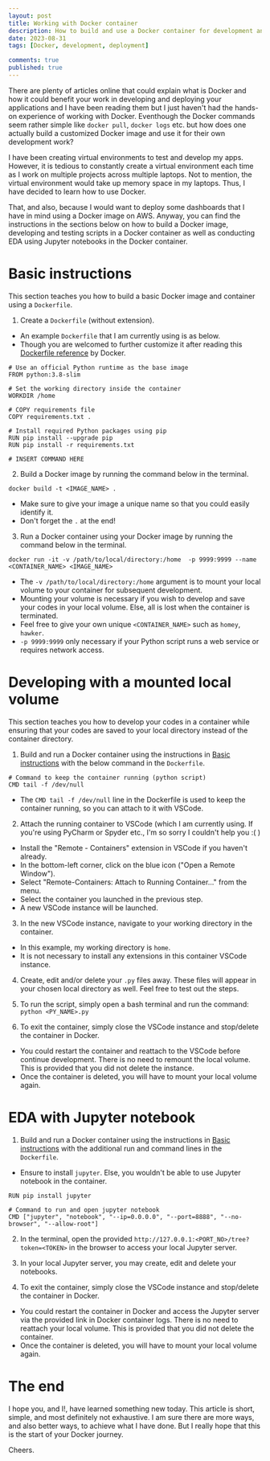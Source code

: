 ```yaml
---
layout: post
title: Working with Docker container
description: How to build and use a Docker container for development and deployment?
date: 2023-08-31
tags: [Docker, development, deployment]

comments: true
published: true
---
```


There are plenty of articles online that could explain what is Docker and how it could benefit your work in developing and deploying your applications and I have been reading them but I just haven't had the hands-on experience of working with Docker. Eventhough the Docker commands seem rather simple like `docker pull`, `docker logs` etc. but how does one actually build a customized Docker image and use it for their own development work? 

I have been creating virtual environments to test and develop my apps. However, it is tedious to constantly create a virtual environment each time as I work on multiple projects across multiple laptops. Not to mention, the virtual environment would take up memory space in my laptops. Thus, I have decided to learn how to use Docker.

That, and also, because I would want to deploy some dashboards that I have in mind using a Docker image on AWS. Anyway, you can find the instructions in the sections below on how to build a Docker image, developing and testing scripts in a Docker container as well as conducting EDA using Jupyter notebooks in the Docker container.


# Basic instructions
This section teaches you how to build a basic Docker image and container using a `Dockerfile`. 

1. Create a `Dockerfile` (without extension). 
* An example `Dockerfile` that I am currently using is as below. 
* Though you are welcomed to further customize it after reading this [Dockerfile reference](https://docs.docker.com/engine/reference/builder/) by Docker.

~~~
# Use an official Python runtime as the base image
FROM python:3.8-slim

# Set the working directory inside the container
WORKDIR /home

# COPY requirements file
COPY requirements.txt .

# Install required Python packages using pip
RUN pip install --upgrade pip
RUN pip install -r requirements.txt 

# INSERT COMMAND HERE
~~~

2. Build a Docker image by running the command below in the terminal.

~~~
docker build -t <IMAGE_NAME> . 
~~~

* Make sure to give your image a unique name so that you could easily identify it.
* Don't forget the `.` at the end!

3. Run a Docker container using your Docker image by running the command below in the terminal.

~~~
docker run -it -v /path/to/local/directory:/home  -p 9999:9999 --name <CONTAINER_NAME> <IMAGE_NAME>
~~~

* The `-v /path/to/local/directory:/home` argument is to mount your local volume to your container for subsequent development.
* Mounting your volume is necessary if you wish to develop and save your codes in your local volume. Else, all is lost when the container is terminated.
* Feel free to give your own unique `<CONTAINER_NAME>` such as `homey`, `hawker`.
* `-p 9999:9999` only necessary if your Python script runs a web service or requires network access.


# Developing with a mounted local volume
This section teaches you how to develop your codes in a container while ensuring that your codes are saved to your local directory instead of the container directory. 

1. Build and run a Docker container using the instructions in [Basic instructions](#basic-instructions) with the below command in the `Dockerfile`.

~~~
# Command to keep the container running (python script)
CMD tail -f /dev/null
~~~

* The `CMD tail -f /dev/null` line in the Dockerfile is used to keep the container running, so you can attach to it with VSCode.

2. Attach the running container to VSCode (which I am currently using. If you're using PyCharm or Spyder etc., I'm so sorry I couldn't help you :( )
* Install the "Remote - Containers" extension in VSCode if you haven't already.
* In the bottom-left corner, click on the blue icon ("Open a Remote Window").
* Select "Remote-Containers: Attach to Running Container..." from the menu.
* Select the container you launched in the previous step.
* A new VSCode instance will be launched.

3. In the new VSCode instance, navigate to your working directory in the container. 
* In this example, my working directory is `home`.
* It is not necessary to install any extensions in this container VSCode instance.

4. Create, edit and/or delete your `.py` files away. These files will appear in your chosen local directory as well. Feel free to test out the steps. 

5. To run the script, simply open a bash terminal and run the command: `python <PY_NAME>.py`

6. To exit the container, simply close the VSCode instance and stop/delete the container in Docker.
* You could restart the container and reattach to the VSCode before continue development. There is no need to remount the local volume. This is provided that you did not delete the instance.
* Once the container is deleted, you will have to mount your local volume again.

# EDA with Jupyter notebook
1. Build and run a Docker container using the instructions in [Basic instructions](#basic-instructions) with the additional run and command lines in the `Dockerfile`.
* Ensure to install `jupyter`. Else, you wouldn't be able to use Jupyter notebook in the container.

~~~
RUN pip install jupyter

# Command to run and open jupyter notebook
CMD ["jupyter", "notebook", "--ip=0.0.0.0", "--port=8888", "--no-browser", "--allow-root"]
~~~

2. In the terminal, open the provided `http://127.0.0.1:<PORT_NO>/tree?token=<TOKEN>` in the browser to access your local Jupyter server.

3. In your local Jupyter server, you may create, edit and delete your notebooks. 

4. To exit the container, simply close the VSCode instance and stop/delete the container in Docker.
* You could restart the container in Docker and access the Jupyter server via the provided link in Docker container logs. There is no need to reattach your local volume. This is provided that you did not delete the container.
* Once the container is deleted, you will have to mount your local volume again.

# The end
I hope you, and I!, have learned something new today. This article is short, simple, and most definitely not exhaustive. I am sure there are more ways, and also better ways, to achieve what I have done. But I really hope that this is the start of your Docker journey. 

Cheers. 